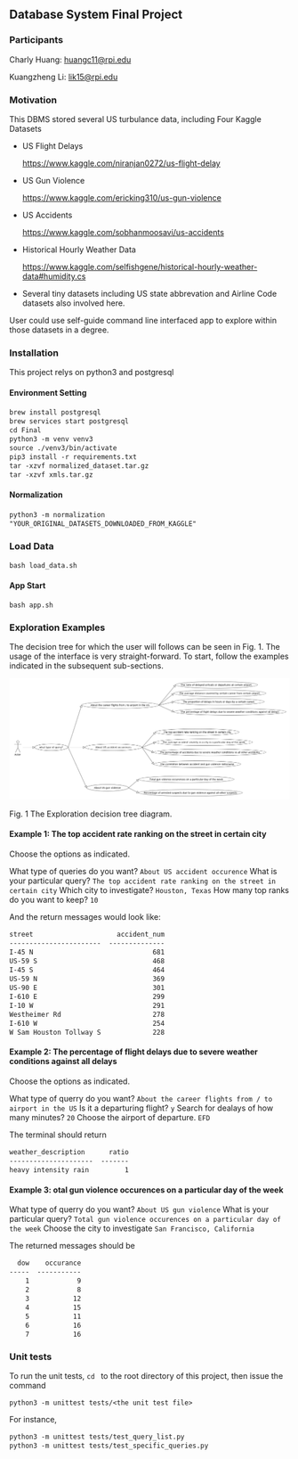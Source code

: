 ## Database System Final Project

### Participants

Charly Huang: huangc11@rpi.edu

Kuangzheng Li: lik15@rpi.edu

### Motivation

This DBMS stored several US turbulance data, including Four Kaggle Datasets

+ US Flight Delays

  https://www.kaggle.com/niranjan0272/us-flight-delay

+ US Gun Violence

  https://www.kaggle.com/ericking310/us-gun-violence

+ US Accidents

  https://www.kaggle.com/sobhanmoosavi/us-accidents

+ Historical Hourly Weather Data

  https://www.kaggle.com/selfishgene/historical-hourly-weather-data#humidity.cs

+ Several tiny datasets including US state abbrevation and Airline Code datasets also involved here.

User could use self-guide command line interfaced app to explore within those datasets in a degree.

### Installation

This project relys on python3 and postgresql

#### Environment Setting

```shell
brew install postgresql
brew services start postgresql
cd Final
python3 -m venv venv3
source ./venv3/bin/activate
pip3 install -r requirements.txt
tar -xzvf normalized_dataset.tar.gz
tar -xzvf xmls.tar.gz
```

#### Normalization

```
python3 -m normalization "YOUR_ORIGINAL_DATASETS_DOWNLOADED_FROM_KAGGLE"
```

### Load Data

```
bash load_data.sh
```

#### App Start

```
bash app.sh
```

### Exploration Examples

The decision tree for which the user will follows can be seen in Fig. 1. The usage of the interface is very straight-forward. To start, follow the examples indicated in the subsequent sub-sections.

![the_exploration_decision_tree_diagram](media/decision_tree_diagram.png)

Fig. 1 The Exploration decision tree diagram.

#### Example 1: The top accident rate ranking on the street in certain city

Choose the options as indicated.

What type of queries do you want? `About US accident occurence`
What is your particular query? `The top accident rate ranking on the street in certain city`
Which city to investigate? `Houston, Texas`
How many top ranks do you want to keep? `10`

And the return messages would look like:

```
street                     accident_num
-----------------------  --------------
I-45 N                              681
US-59 S                             468
I-45 S                              464
US-59 N                             369
US-90 E                             301
I-610 E                             299
I-10 W                              291
Westheimer Rd                       278
I-610 W                             254
W Sam Houston Tollway S             228

```

#### Example 2: The percentage of flight delays due to severe weather conditions against all delays

Choose the options as indicated.

What type of querry do you want? `About the career flights from / to airport in the US`
Is it a departuring flight? `y`
Search for dealays of how many minutes? `20`
Choose the airport of departure. `EFD`

The terminal should return

```
weather_description      ratio
---------------------  -------
heavy intensity rain         1
```

#### Example 3: otal gun violence occurences on a particular day of the week

What type of querry do you want? `About US gun violence`
What is your particular query? `Total gun violence occurences on a particular day of the week`
Choose the city to investigate `San Francisco, California`

The returned messages should be

```
  dow    occurance
-----  -----------
    1            9
    2            8
    3           12
    4           15
    5           11
    6           16
    7           16
```

### Unit tests

To run the unit tests, `cd ` to the root directory of this project, then issue the command

```
python3 -m unittest tests/<the unit test file>
```

For instance,

```
python3 -m unittest tests/test_query_list.py
python3 -m unittest tests/test_specific_queries.py
```
